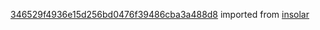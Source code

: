 [346529f4936e15d256bd0476f39486cba3a488d8](https://github.com/insolar/insolar/commit/346529f4936e15d256bd0476f39486cba3a488d8) imported from [insolar](https://github.com/insolar/insolar)
